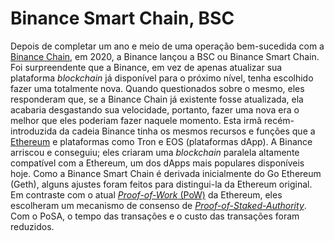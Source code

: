 # Binance Smart Chain, BSC

Depois de completar um ano e meio de uma operação bem-sucedida com a [Binance Chain](Binance%20Chain.md), em 2020, a Binance lançou a BSC ou Binance Smart Chain. Foi surpreendente que a Binance, em vez de apenas atualizar sua plataforma _blockchain_ já disponível para o próximo nível, tenha escolhido fazer uma totalmente nova. Quando questionados sobre o mesmo, eles responderam que, se a Binance Chain já existente fosse atualizada, ela acabaria desgastando sua velocidade, portanto, fazer uma nova era o melhor que eles poderiam fazer naquele momento. Esta irmã recém-introduzida da cadeia Binance tinha os mesmos recursos e funções que a [Ethereum](Ethereum.md) e plataformas como Tron e EOS (plataformas dApp). A Binance arriscou e conseguiu; eles criaram uma _blockchain_ paralela altamente compatível com a Ethereum, um dos dApps mais populares disponíveis hoje. Como a Binance Smart Chain é derivada inicialmente do Go Ethereum (Geth), alguns ajustes foram feitos para distingui-la da Ethereum original. Em contraste com o atual [_Proof-of-Work_ (PoW)](Proof-of-Work.md) da Ethereum, eles escolheram um mecanismo de consenso de [_Proof-of-Staked-Authority_](Proof-of-Staked-Authority.md). Com o PoSA, o tempo das transações e o custo das transações foram reduzidos.
